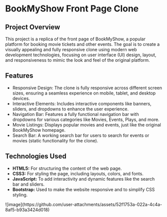 <h1>BookMyShow Front Page Clone</h1>

<h2>Project Overview</h2>
<p>This project is a replica of the front page of BookMyShow, a popular platform for booking movie tickets and other events. The goal is to create a visually appealing and fully responsive clone using modern web development technologies, focusing on user interface (UI) design, layout, and responsiveness to mimic the look and feel of the original platform.</p>

<h2>Features</h2>
<ul>
  <li>Responsive Design: The clone is fully responsive across different screen sizes, ensuring a seamless experience on mobile, tablet, and desktop devices.</li>
  <li>Interactive Elements: Includes interactive components like banners, sliders, and dropdowns to enhance the user experience.</li>
  <li>Navigation Bar: Features a fully functional navigation bar with dropdowns for various categories like Movies, Events, Plays, and more.</li>
  <li>Movie Listings: Displays popular movies and events, just like the original BookMyShow homepage.</li>
  <li>Search Bar: A working search bar for users to search for events or movies (static functionality for the clone).</li>
</ul>

<h2>Technologies Used</h2>
<ul>
  <li><strong>HTML5:</strong> For structuring the content of the web page.</li>
  <li><strong>CSS3:</strong> For styling the page, including layouts, colors, and fonts.</li>
  <li><strong>JavaScript:</strong> To add interactivity and dynamic features like the search bar and sliders.</li>
  <li><strong>Bootstrap:</strong> Used to make the website responsive and to simplify CSS styling.</li>
</ul>![image](https://github.com/user-attachments/assets/52f1753a-022a-4c4a-8af5-b93a3424d018)

